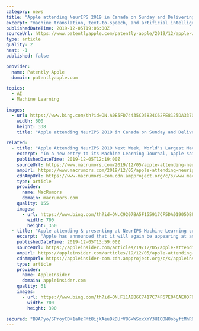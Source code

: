 ```yaml
---
category: news
title: "Apple attending NeurIPS 2019 in Canada on Sunday and Delivering a Presentation Titled 'Private Federated Learning'"
excerpt: "machine translation, text-to-speech, and artificial intelligence, improving the lives of millions of customers every day. Apple will be making a presentation on Sunday as noted below. Abstract: Federated Learning is a new approach that is picking up steam in the machine learning community as a way to improve global models in the cloud by ..."
publishedDateTime: 2019-12-05T19:06:00Z
sourceUrl: https://www.patentlyapple.com/patently-apple/2019/12/apple-will-be-attending-neurips-2019-in-canada-on-sunday-and-delivering-a-presentation-titled-private-federated-learning.html
type: article
quality: 2
heat: -1
published: false

provider:
  name: Patently Apple
  domain: patentlyapple.com

topics:
  - AI
  - Machine Learning

images:
  - url: https://www.bing.com/th?id=ON.A0E5FD74435CD5824C62FE8125DA3370
    width: 600
    height: 338
    title: "Apple attending NeurIPS 2019 in Canada on Sunday and Delivering a Presentation Titled 'Private Federated Learning'"

related:
  - title: "Apple Attending NeurIPS 2019 Next Week, World's Largest Machine Learning Conference"
    excerpt: "In a new entry to its Machine Learning Journal, Apple said its product teams are \"engaged in state of the art research in machine hearing, speech recognition, natural language processing, machine translation, text-to-speech, and artificial intelligence, improving the lives of millions of customers every day.\" Apple employees will be making a ..."
    publishedDateTime: 2019-12-05T12:19:00Z
    sourceUrl: https://www.macrumors.com/2019/12/05/apple-attending-neurips-2019/
    ampUrl: https://www.macrumors.com/2019/12/05/apple-attending-neurips-2019/amp/
    cdnAmpUrl: https://www-macrumors-com.cdn.ampproject.org/c/s/www.macrumors.com/2019/12/05/apple-attending-neurips-2019/amp/
    type: article
    provider:
      name: MacRumors
      domain: macrumors.com
    quality: 155
    images:
      - url: https://www.bing.com/th?id=ON.C9207BA5F155917CF5DA01905DBF540E
        width: 700
        height: 350
  - title: "Apple attending & presenting at NeurIPS Machine Learning conference"
    excerpt: "Apple has announced that it will again be appearing at and sponsoring the NeurIPS conference on Machine Learning, from December 8 to December 14. Apple's Machine Learning icon Members of Apple's product teams are to attend the Neural Information Processing Systems conference —also known as NeurIPS or sometimes NIPS - in Vancouver, Canada."
    publishedDateTime: 2019-12-05T13:59:00Z
    sourceUrl: https://appleinsider.com/articles/19/12/05/apple-attending-presenting-at-neurips-machine-learning-conference
    ampUrl: https://appleinsider.com/articles/19/12/05/apple-attending-presenting-at-neurips-machine-learning-conference/amp/
    cdnAmpUrl: https://appleinsider-com.cdn.ampproject.org/c/s/appleinsider.com/articles/19/12/05/apple-attending-presenting-at-neurips-machine-learning-conference/amp/
    type: article
    provider:
      name: AppleInsider
      domain: appleinsider.com
    quality: 61
    images:
      - url: https://www.bing.com/th?id=ON.F11A8B6C7417C74F67E04CAE0DF89809
        width: 700
        height: 390

secured: "B9APyo/SProyCD+1a0zFMt8ijXAeuDkDUrV8GxWSxxXmY3HIODNOobyftMhR04IUFxFkeFbBNXbvrkOtYYQlEIZvqoXjnfgMham6IADSv47Me4kII6+wQvRQGOK37qNUOs9kaU97PoERM2H2+hZ/3XPYXdNrYKfxkrx/Ay/LpXJteW30uu00uUKt1oFyAhXbBCof+xQmMaCQOFhzdHvOTsXFbxNVevm6A7H/rU9FKCn99cLrw+sCyRl9vY5z+tpvzXnMME0Siy/3z98lAEuVZw==;grvsZNZcCL2QX3540z8BTw=="
---
```



